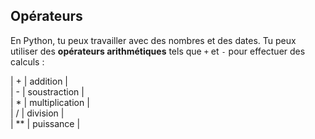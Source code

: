 <h2 class="c-project-heading--explainer">Opérateurs</h2>

En Python, tu peux travailler avec des nombres et des dates. Tu peux utiliser des **opérateurs arithmétiques** tels que `+` et `-` pour effectuer des calculs :

\| + | addition |  
\| - | soustraction |  
\| \* | multiplication |  
\| / | division |  
\| \*\* | puissance |


